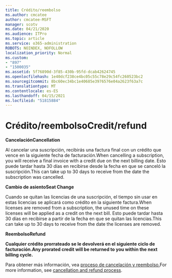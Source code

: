 ```yaml
---
title: Crédito/reembolso
ms.author: cmcatee
author: cmcatee-MSFT
manager: scotv
ms.date: 04/21/2020
ms.audience: ITPro
ms.topic: article
ms.service: o365-administration
ROBOTS: NOINDEX, NOFOLLOW
localization_priority: Normal
ms.custom:
- "897"
- "1500035"
ms.assetid: 5f76890d-3f85-430b-95fd-dcab42624745
ms.openlocfilehash: 1e40dcf238ce4bc05c55c78e29c54fc260523bc2
ms.sourcegitcommit: 8bc60ec34bc1e40685e3976576e04a2623f63a7c
ms.translationtype: MT
ms.contentlocale: es-ES
ms.lasthandoff: 04/15/2021
ms.locfileid: "51815884"
---
```

# <a name="creditrefund"></a><span data-ttu-id="b5ed9-102">Crédito/reembolso</span><span class="sxs-lookup"><span data-stu-id="b5ed9-102">Credit/refund</span></span>

<span data-ttu-id="b5ed9-103">**Cancelación**</span><span class="sxs-lookup"><span data-stu-id="b5ed9-103">**Cancellation**</span></span>
  
<span data-ttu-id="b5ed9-104">Al cancelar una suscripción, recibirás una factura final con un crédito que vence en la siguiente fecha de facturación.</span><span class="sxs-lookup"><span data-stu-id="b5ed9-104">When cancelling a subscription, you will receive a final invoice with a credit due on the next billing date.</span></span> <span data-ttu-id="b5ed9-105">Esto puede tardar hasta 30 días en recibirse desde la fecha en que se canceló la suscripción.</span><span class="sxs-lookup"><span data-stu-id="b5ed9-105">This can take up to 30 days to receive from the date the subscription was cancelled.</span></span>
  
<span data-ttu-id="b5ed9-106">**Cambio de asiento**</span><span class="sxs-lookup"><span data-stu-id="b5ed9-106">**Seat Change**</span></span>
  
<span data-ttu-id="b5ed9-107">Cuando se quitan las licencias de una suscripción, el tiempo sin usar en estas licencias se aplicará como crédito en la siguiente factura.</span><span class="sxs-lookup"><span data-stu-id="b5ed9-107">When licenses are removed from a subscription, the unused time on these licenses will be applied as a credit on the next bill.</span></span> <span data-ttu-id="b5ed9-108">Esto puede tardar hasta 30 días en recibirse a partir de la fecha en que se quitan las licencias.</span><span class="sxs-lookup"><span data-stu-id="b5ed9-108">This can take up to 30 days to receive from the date the licenses are removed.</span></span>

<span data-ttu-id="b5ed9-109">**Reembolso**</span><span class="sxs-lookup"><span data-stu-id="b5ed9-109">**Refund**</span></span>

<span data-ttu-id="b5ed9-110">**Cualquier crédito prorrateado se le devolverá en el siguiente ciclo de facturación.**</span><span class="sxs-lookup"><span data-stu-id="b5ed9-110">**Any prorated credit will be returned to you within the next billing cycle.**</span></span>

<span data-ttu-id="b5ed9-111">Para obtener más información, vea [proceso de cancelación y reembolso.](https://docs.microsoft.com/microsoft-365/commerce/subscriptions/cancel-your-subscription?view=o365-worldwide)</span><span class="sxs-lookup"><span data-stu-id="b5ed9-111">For more information, see [cancellation and refund process](https://docs.microsoft.com/microsoft-365/commerce/subscriptions/cancel-your-subscription?view=o365-worldwide).</span></span> 
